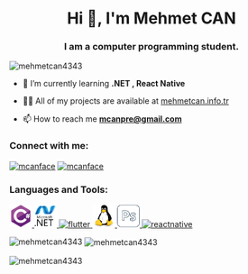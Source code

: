 <h1 align="center">Hi 👋, I'm Mehmet CAN</h1>
<h3 align="center">I am a computer programming student.</h3>

<p align="left"> <img src="https://komarev.com/ghpvc/?username=mehmetcan4343&label=Profile%20views&color=0e75b6&style=flat" alt="mehmetcan4343" /> </p>

- 🌱 I’m currently learning **.NET , React Native**

- 👨‍💻 All of my projects are available at [mehmetcan.info.tr](mehmetcan.info.tr)

- 📫 How to reach me **mcanpre@gmail.com**

<h3 align="left">Connect with me:</h3>
<p align="left">
<a href="https://fb.com/mcanface" target="blank"><img align="center" src="https://raw.githubusercontent.com/rahuldkjain/github-profile-readme-generator/master/src/images/icons/Social/facebook.svg" alt="mcanface" height="30" width="40" /></a>
<a href="https://instagram.com/mcanface" target="blank"><img align="center" src="https://raw.githubusercontent.com/rahuldkjain/github-profile-readme-generator/master/src/images/icons/Social/instagram.svg" alt="mcanface" height="30" width="40" /></a>
</p>

<h3 align="left">Languages and Tools:</h3>
<p align="left"> <a href="https://www.w3schools.com/cs/" target="_blank" rel="noreferrer"> <img src="https://raw.githubusercontent.com/devicons/devicon/master/icons/csharp/csharp-original.svg" alt="csharp" width="40" height="40"/> </a> <a href="https://dotnet.microsoft.com/" target="_blank" rel="noreferrer"> <img src="https://raw.githubusercontent.com/devicons/devicon/master/icons/dot-net/dot-net-original-wordmark.svg" alt="dotnet" width="40" height="40"/> </a> <a href="https://flutter.dev" target="_blank" rel="noreferrer"> <img src="https://www.vectorlogo.zone/logos/flutterio/flutterio-icon.svg" alt="flutter" width="40" height="40"/> </a> <a href="https://www.linux.org/" target="_blank" rel="noreferrer"> <img src="https://raw.githubusercontent.com/devicons/devicon/master/icons/linux/linux-original.svg" alt="linux" width="40" height="40"/> </a> <a href="https://www.photoshop.com/en" target="_blank" rel="noreferrer"> <img src="https://raw.githubusercontent.com/devicons/devicon/master/icons/photoshop/photoshop-line.svg" alt="photoshop" width="40" height="40"/> </a> <a href="https://reactnative.dev/" target="_blank" rel="noreferrer"> <img src="https://reactnative.dev/img/header_logo.svg" alt="reactnative" width="40" height="40"/> </a> </p>

<p><img align="left" src="https://github-readme-stats.vercel.app/api/top-langs?username=mehmetcan4343&show_icons=true&theme=dark&title_color=b601f9&bg_color=ffffff&locale=en&layout=compact" alt="mehmetcan4343" /></p>

<p>&nbsp;<img align="center" src="https://github-readme-stats.vercel.app/api?username=mehmetcan4343&show_icons=true&theme=dark&title_color=b601f9&locale=en" alt="mehmetcan4343" /></p>

<p><img align="center" src="https://github-readme-streak-stats.herokuapp.com/?user=mehmetcan4343&theme=dark" alt="mehmetcan4343" /></p>
